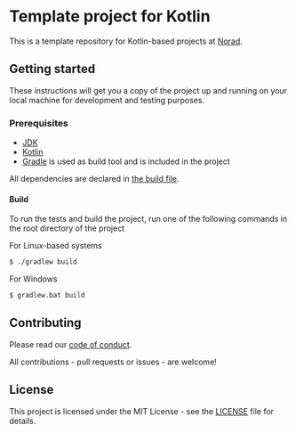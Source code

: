 # Template project for Kotlin

This is a template repository for Kotlin-based projects at [Norad](https://www.norad.no/).

## Getting started

These instructions will get you a copy of the project up and running on your local machine for development and testing purposes. 

### Prerequisites

- [JDK](https://jdk.java.net/)
- [Kotlin](https://kotlinlang.org/)
- [Gradle](https://gradle.org/) is used as build tool and is included in the project

All dependencies are declared in [the build file](build.gradle.kts).

#### Build
To run the tests and build the project, run one of the following commands in the root directory of the project

For Linux-based systems
```sh
$ ./gradlew build
```

For Windows
```sh
$ gradlew.bat build
```

## Contributing

Please read our [code of conduct](CODE_OF_CONDUCT.md). 

All contributions - pull requests or issues - are welcome!

## License

This project is licensed under the MIT License - see the [LICENSE](LICENSE) file for details.
